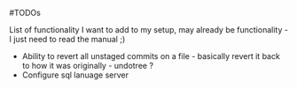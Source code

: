 #TODOs

List of functionality I want to add to my setup, may already be functionality - I just need to read the manual ;)

- Ability to revert all unstaged commits on a file - basically revert it back to how it was originally - undotree ?
- Configure sql lanuage server

 
